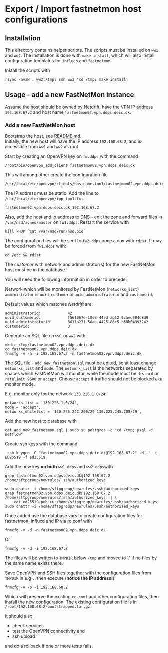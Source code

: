 
# Export / Import fastnetmon host configurations

## Installation

This directory contains helper scripts. The scripts must be installed on `ww1`
and `ww2`. The installation is done with `make install`, which will also
install configuration templates for `infludb` and `fastnetmon`.

Install the scripts with

    rsync -avzH . ww2:/tmp; ssh ww2 'cd /tmp; make install'

## Usage - add a new FastNetMon instance

Assume the host should be owned by Netdrift, have the VPN IP address
`192.168.67.2` and host name `fastnetmon02.vpn.ddps.deic.dk`.

### Add a new FastNetMon host

Bootstrap the host, see [README.md](../vagrant/README.md).          
Initially, the new host will have the IP address `192.168.68.2`, and is
accessible from `ww1` and `ww2` as root.

Start by creating an OpenVPN key on `fw.ddps` with the command

    /root/bin/openvpn_add_client fastnetmon02.vpn.ddps.deic.dk

This will among other create the configuration file

``````
/usr/local/etc/openvpn/clients/hostname.tun1/fastnetmon02.vpn.ddps.deic.dk/fastnetmon02.vpn.ddps.deic.dk.ovpn
``````

The IP address must be static. Add the line to `/usr/local/etc/openvpn/ipp_tun1.txt`:

``````
fastnetmon02.vpn.ddps.deic.dk,192.168.67.2
``````

Also, add the host and ip address to DNS - edit the zone and forward files in
`/var/nsd/zones/master` on `fw1.ddps`. Restart the service with 

``````
kill -HUP `cat /var/nsd/run/nsd.pid`
``````

The configuration files will be sent to `fw2.ddps` once a day with `rdist`. It
may be forced from `fw1.ddps` with:

    cd /etc && rdist

The _customer_ with network and administrator(s) for the new FastNetMon host
must be in the database.

You will need the following information in order to precede:

Network which will be monitored by FastNetMon (`networks_list`)
`administratorid` `uuid_customerid` `uuid_administratorid` and `customerid`.

Default values which matches _Netdrift_ are:

``````
administratorid:            42
uuid_customerid:            f561067e-10e3-44ed-ab12-9caed904d8d9
uuid_administratorid:       3611a271-50ae-4425-86c5-b58b04393242
customerid:                 3
``````

Generate an SQL file on `ww1` or `ww2` with 

    mkdir /tmp/fastnetmon02.vpn.ddps.deic.dk    
    cd fastnetmon02.vpn.ddps.deic.dk
    fnmcfg -v -a -i 192.168.67.2 -n fastnetmon02.vpn.ddps.deic.dk

The SQL file - `add_new_fastnetmon.sql` must be edited, so at least change
`networks_list` and `mode`. The `network_list` is the networks separated by
spaces which FastNetMon will monitor, while the mode must be `discard` or
`ratelimit 9600` or `accept`. Choose `accept` if traffic should not be blocked
aka monitor mode.

E.g. monitor only for the network `130.226.1.0/24`:

```````
networks_list = '130.226.1.0/24',
mode = 'accept',
networks_whitelist = '130.225.242.200/29 130.225.245.208/29',
```````

Add the new host to database with 

    cat add_new_fastnetmon.sql | sudo su postgres -c "cd /tmp; psql -d netflow"

Create ssh keys with the command

     ssh-keygen -C "fastnetmon02.vpn.ddps.deic.dk@192.168.67.2" -N '' -t ED25519 -f ed25519

Add the new key **on both** `ww1.ddps` and `ww2.ddps`with

``````
grep fastnetmon02.vpn.ddps.deic.dk@192.168.67.2 /home/sftpgroup/newrules/.ssh/authorized_keys

sudo chattr -i /home/sftpgroup/newrules/.ssh/authorized_keys
grep fastnetmon02.vpn.ddps.deic.dk@192.168.67.2 /home/sftpgroup/newrules/.ssh/authorized_keys || \
    cat ed25519.pub >> /home/sftpgroup/newrules/.ssh/authorized_keys
sudo chattr +i /home/sftpgroup/newrules/.ssh/authorized_keys
``````

Once added use the database vars to create configuration files for fastnetmon,
influxd and IP via rc.conf with

    fnmcfg -v -d -n fastnetmon02.vpn.ddps.deic.dk

Or

    fnmcfg -v -d -i 192.168.67.2

The files will be written to `TMPDIR` below `/tmp` and moved to '.' if no files by the same name exists there.

Save OpenVPN and SSH files together with the configuration files from `TMPDIR`
in e.g `.`.  then execute (**notice the IP address!**):

    fnmcfg -v -p -i 192.168.68.2

Which will preserve the existing `rc.conf` and other configuration files,
then install the new configuration. The existing configuration file is in `/root/192.168.68.2/bootstrapped.tar.gz`

It should also

  - check services
  - test the OpenVPN connectivity and
  - ssh upload

and do a rollback if one or more tests fails.



